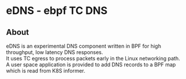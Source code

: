 # eDNS - ebpf TC DNS

## About
eDNS is an experimental DNS component written in BPF for high throughput, low latency DNS responses.  
It uses TC egress to process packets early in the Linux networking path.  
A user space application is provided to add DNS records to a BPF map which is read from K8S informer.
